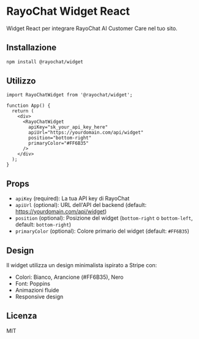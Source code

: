 # RayoChat Widget React

Widget React per integrare RayoChat AI Customer Care nel tuo sito.

## Installazione

```bash
npm install @rayochat/widget
```

## Utilizzo

```tsx
import RayoChatWidget from '@rayochat/widget';

function App() {
  return (
    <div>
      <RayoChatWidget 
        apiKey="sk_your_api_key_here"
        apiUrl="https://yourdomain.com/api/widget"
        position="bottom-right"
        primaryColor="#FF6B35"
      />
    </div>
  );
}
```

## Props

- `apiKey` (required): La tua API key di RayoChat
- `apiUrl` (optional): URL dell'API del backend (default: https://yourdomain.com/api/widget)
- `position` (optional): Posizione del widget (`bottom-right` o `bottom-left`, default: `bottom-right`)
- `primaryColor` (optional): Colore primario del widget (default: `#FF6B35`)

## Design

Il widget utilizza un design minimalista ispirato a Stripe con:
- Colori: Bianco, Arancione (#FF6B35), Nero
- Font: Poppins
- Animazioni fluide
- Responsive design

## Licenza

MIT
